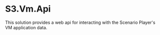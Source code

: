 # S3.Vm.Api

This solution provides a web api for interacting with the Scenario Player's VM application data.